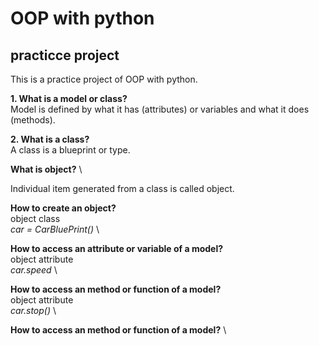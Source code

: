 # OOP with python

## practicce project

This is a practice project of OOP with python.

**1. What is a model or class?** \
Model is defined by what it has (attributes) or variables and what it does (methods).

**2. What is a class?** \
A class is a blueprint or type.

**What is object?** \

Individual item generated from a class is called object.

**How to create an object?** \
object class\
_car = CarBluePrint()_ \

**How to access an attribute or variable of a model?** \
object attribute \
_car.speed_ \

**How to access an method or function of a model?** \
object attribute \
_car.stop()_ \

**How to access an method or function of a model?** \
